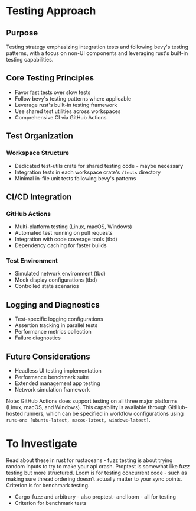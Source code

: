 # Testing Approach

## Purpose
Testing strategy emphasizing integration tests and following bevy's testing
patterns, with a focus on non-UI components and leveraging rust's built-in testing capabilities.
## Core Testing Principles
- Favor fast tests over slow tests
- Follow bevy's testing patterns where applicable
- Leverage rust's built-in testing framework
- Use shared test utilities across workspaces
- Comprehensive CI via GitHub Actions

## Test Organization
### Workspace Structure
- Dedicated test-utils crate for shared testing code - maybe necessary
- Integration tests in each workspace crate's `/tests` directory
- Minimal in-file unit tests following bevy's patterns
## CI/CD Integration
### GitHub Actions
- Multi-platform testing (Linux, macOS, Windows)
- Automated test running on pull requests
- Integration with code coverage tools (tbd)
- Dependency caching for faster builds
### Test Environment
- Simulated network environment (tbd)
- Mock display configurations (tbd)
- Controlled state scenarios
## Logging and Diagnostics
- Test-specific logging configurations
- Assertion tracking in parallel tests
- Performance metrics collection
- Failure diagnostics
## Future Considerations
- Headless UI testing implementation
- Performance benchmark suite
- Extended management app testing
- Network simulation framework

Note: GitHub Actions does support testing on all three major platforms
(Linux, macOS, and Windows). This capability is available through GitHub-hosted
runners, which can be specified in workflow configurations using `runs-on: [ubuntu-latest, macos-latest, windows-latest]`.

# To Investigate
Read about these in rust for rustaceans - fuzz testing is about trying random inputs to try to make your api crash. Proptest is somewhat like fuzz testing but more structured. Loom is for testing concurrent code - such as making sure thread ordering doesn't actually matter to your sync points.  Criterion is for benchmark testing.
- Cargo-fuzz and arbitrary - also proptest- and loom - all for testing
- Criterion for benchmark tests
